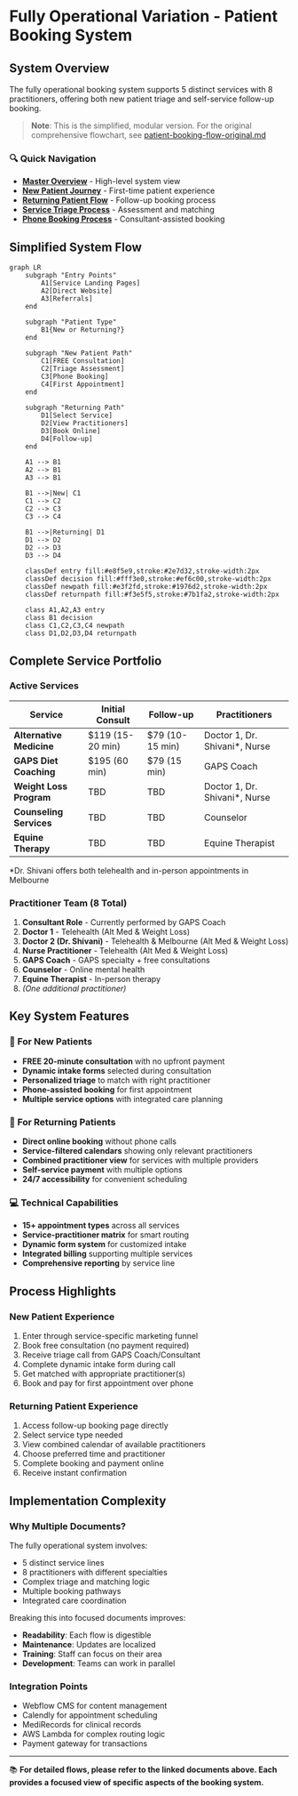 # Fully Operational Variation - Patient Booking System

## System Overview
The fully operational booking system supports 5 distinct services with 8 practitioners, offering both new patient triage and self-service follow-up booking.

> **Note**: This is the simplified, modular version. For the original comprehensive flowchart, see [patient-booking-flow-original.md](./patient-booking-flow-original.md)

### 🔍 Quick Navigation
- **[Master Overview](./patient-booking-overview.md)** - High-level system view
- **[New Patient Journey](./new-patient-journey.md)** - First-time patient experience  
- **[Returning Patient Flow](./returning-patient-flow.md)** - Follow-up booking process
- **[Service Triage Process](./service-triage-process.md)** - Assessment and matching
- **[Phone Booking Process](./phone-booking-process.md)** - Consultant-assisted booking

## Simplified System Flow

```mermaid
graph LR
    subgraph "Entry Points"
        A1[Service Landing Pages]
        A2[Direct Website]
        A3[Referrals]
    end
    
    subgraph "Patient Type"
        B1{New or Returning?}
    end
    
    subgraph "New Patient Path"
        C1[FREE Consultation]
        C2[Triage Assessment]
        C3[Phone Booking]
        C4[First Appointment]
    end
    
    subgraph "Returning Path"
        D1[Select Service]
        D2[View Practitioners]
        D3[Book Online]
        D4[Follow-up]
    end
    
    A1 --> B1
    A2 --> B1
    A3 --> B1
    
    B1 -->|New| C1
    C1 --> C2
    C2 --> C3
    C3 --> C4
    
    B1 -->|Returning| D1
    D1 --> D2
    D2 --> D3
    D3 --> D4
    
    classDef entry fill:#e8f5e9,stroke:#2e7d32,stroke-width:2px
    classDef decision fill:#fff3e0,stroke:#ef6c00,stroke-width:2px
    classDef newpath fill:#e3f2fd,stroke:#1976d2,stroke-width:2px
    classDef returnpath fill:#f3e5f5,stroke:#7b1fa2,stroke-width:2px
    
    class A1,A2,A3 entry
    class B1 decision
    class C1,C2,C3,C4 newpath
    class D1,D2,D3,D4 returnpath
```

## Complete Service Portfolio

### Active Services

| Service | Initial Consult | Follow-up | Practitioners |
|---------|----------------|-----------|---------------|
| **Alternative Medicine** | $119 (15-20 min) | $79 (10-15 min) | Doctor 1, Dr. Shivani*, Nurse |
| **GAPS Diet Coaching** | $195 (60 min) | $79 (15 min) | GAPS Coach |
| **Weight Loss Program** | TBD | TBD | Doctor 1, Dr. Shivani*, Nurse |
| **Counseling Services** | TBD | TBD | Counselor |
| **Equine Therapy** | TBD | TBD | Equine Therapist |

*Dr. Shivani offers both telehealth and in-person appointments in Melbourne

### Practitioner Team (8 Total)

1. **Consultant Role** - Currently performed by GAPS Coach
2. **Doctor 1** - Telehealth (Alt Med & Weight Loss)
3. **Doctor 2 (Dr. Shivani)** - Telehealth & Melbourne (Alt Med & Weight Loss)
4. **Nurse Practitioner** - Telehealth (Alt Med & Weight Loss)
5. **GAPS Coach** - GAPS specialty + free consultations
6. **Counselor** - Online mental health
7. **Equine Therapist** - In-person therapy
8. *(One additional practitioner)*

## Key System Features

### 🎯 For New Patients
- **FREE 20-minute consultation** with no upfront payment
- **Dynamic intake forms** selected during consultation
- **Personalized triage** to match with right practitioner
- **Phone-assisted booking** for first appointment
- **Multiple service options** with integrated care planning

### 🔄 For Returning Patients  
- **Direct online booking** without phone calls
- **Service-filtered calendars** showing only relevant practitioners
- **Combined practitioner view** for services with multiple providers
- **Self-service payment** with multiple options
- **24/7 accessibility** for convenient scheduling

### 💻 Technical Capabilities
- **15+ appointment types** across all services
- **Service-practitioner matrix** for smart routing
- **Dynamic form system** for customized intake
- **Integrated billing** supporting multiple services
- **Comprehensive reporting** by service line

## Process Highlights

### New Patient Experience
1. Enter through service-specific marketing funnel
2. Book free consultation (no payment required)
3. Receive triage call from GAPS Coach/Consultant
4. Complete dynamic intake form during call
5. Get matched with appropriate practitioner(s)
6. Book and pay for first appointment over phone

### Returning Patient Experience
1. Access follow-up booking page directly
2. Select service type needed
3. View combined calendar of available practitioners
4. Choose preferred time and practitioner
5. Complete booking and payment online
6. Receive instant confirmation

## Implementation Complexity

### Why Multiple Documents?
The fully operational system involves:
- 5 distinct service lines
- 8 practitioners with different specialties
- Complex triage and matching logic
- Multiple booking pathways
- Integrated care coordination

Breaking this into focused documents improves:
- **Readability**: Each flow is digestible
- **Maintenance**: Updates are localized
- **Training**: Staff can focus on their area
- **Development**: Teams can work in parallel

### Integration Points
- Webflow CMS for content management
- Calendly for appointment scheduling
- MediRecords for clinical records
- AWS Lambda for complex routing logic
- Payment gateway for transactions

---

📚 **For detailed flows, please refer to the linked documents above. Each provides a focused view of specific aspects of the booking system.**